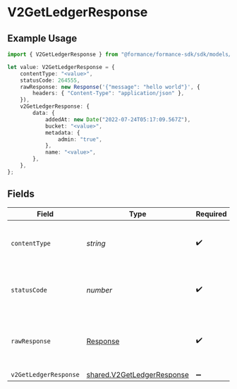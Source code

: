 # V2GetLedgerResponse

## Example Usage

```typescript
import { V2GetLedgerResponse } from "@formance/formance-sdk/sdk/models/operations";

let value: V2GetLedgerResponse = {
    contentType: "<value>",
    statusCode: 264555,
    rawResponse: new Response('{"message": "hello world"}', {
        headers: { "Content-Type": "application/json" },
    }),
    v2GetLedgerResponse: {
        data: {
            addedAt: new Date("2022-07-24T05:17:09.567Z"),
            bucket: "<value>",
            metadata: {
                admin: "true",
            },
            name: "<value>",
        },
    },
};
```

## Fields

| Field                                                                           | Type                                                                            | Required                                                                        | Description                                                                     |
| ------------------------------------------------------------------------------- | ------------------------------------------------------------------------------- | ------------------------------------------------------------------------------- | ------------------------------------------------------------------------------- |
| `contentType`                                                                   | *string*                                                                        | :heavy_check_mark:                                                              | HTTP response content type for this operation                                   |
| `statusCode`                                                                    | *number*                                                                        | :heavy_check_mark:                                                              | HTTP response status code for this operation                                    |
| `rawResponse`                                                                   | [Response](https://developer.mozilla.org/en-US/docs/Web/API/Response)           | :heavy_check_mark:                                                              | Raw HTTP response; suitable for custom response parsing                         |
| `v2GetLedgerResponse`                                                           | [shared.V2GetLedgerResponse](../../../sdk/models/shared/v2getledgerresponse.md) | :heavy_minus_sign:                                                              | OK                                                                              |